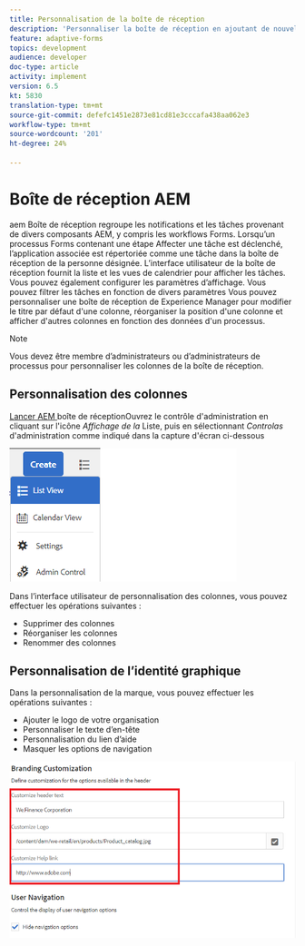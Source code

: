 ```yaml
---
title: Personnalisation de la boîte de réception
description: 'Personnaliser la boîte de réception en ajoutant de nouvelles colonnes en fonction des données de processus '
feature: adaptive-forms
topics: development
audience: developer
doc-type: article
activity: implement
version: 6.5
kt: 5830
translation-type: tm+mt
source-git-commit: defefc1451e2873e81cd81e3cccafa438aa062e3
workflow-type: tm+mt
source-wordcount: '201'
ht-degree: 24%

---
```


# Boîte de réception AEM

aem Boîte de réception regroupe les notifications et les tâches provenant de divers composants AEM, y compris les workflows Forms. Lorsqu’un processus Forms contenant une étape Affecter une tâche est déclenché, l’application associée est répertoriée comme une tâche dans la boîte de réception de la personne désignée.
L’interface utilisateur de la boîte de réception fournit la liste et les vues de calendrier pour afficher les tâches. Vous pouvez également configurer les paramètres d’affichage. Vous pouvez filtrer les tâches en fonction de divers paramètres
Vous pouvez personnaliser une boîte de réception de Experience Manager pour modifier le titre par défaut d&#39;une colonne, réorganiser la position d&#39;une colonne et afficher d&#39;autres colonnes en fonction des données d&#39;un processus.


>[!NOTE]
>
>Vous devez être membre d’administrateurs ou d’administrateurs de processus pour personnaliser les colonnes de la boîte de réception.

## Personnalisation des colonnes

[Lancer AEM ](http://localhost:4502/aem/inbox)
boîte de réceptionOuvrez le contrôle d&#39;administration en cliquant sur l&#39;icône  _Affichage de la_ Liste, puis en sélectionnant  _Controlas_ d&#39;administration comme indiqué dans la capture d&#39;écran ci-dessous

![admin-control](assets/open-customization.png)

Dans l’interface utilisateur de personnalisation des colonnes, vous pouvez effectuer les opérations suivantes :

* Supprimer des colonnes
* Réorganiser les colonnes
* Renommer des colonnes

## Personnalisation de l’identité graphique

Dans la personnalisation de la marque, vous pouvez effectuer les opérations suivantes :

* Ajouter le logo de votre organisation
* Personnaliser le texte d’en-tête
* Personnalisation du lien d’aide
* Masquer les options de navigation

![marque de boîte de réception](assets/branding-customization.PNG)
